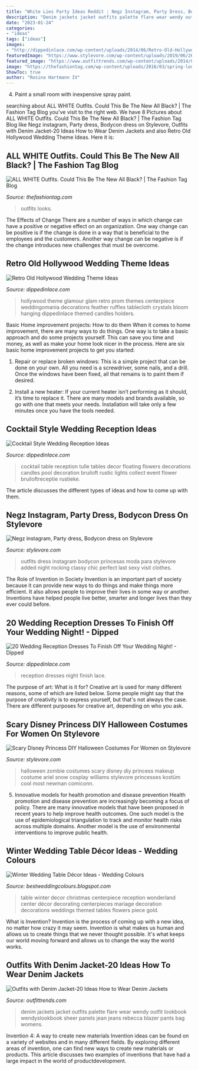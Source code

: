 ```yaml
---
title: "White Lies Party Ideas Reddit : Negz Instagram, Party Dress, Bodycon Dress On Stylevore"
description: "Denim jackets jacket outfits palette flare wear wendy outfit lookbook wendyslookbook sheer panels jean jeans rebecca blazer pants bag womens"
date: "2023-01-24"
categories:
- "ideas"
tags: ["ideas"]
images:
- "http://dippedinlace.com/wp-content/uploads/2014/06/Retro-Old-Hollywood-Wedding-Theme-Ideas-19.jpg"
featuredImage: "https://www.stylevore.com/wp-content/uploads/2019/06/26865091_1388290067965489_272034776033001472_n.jpg"
featured_image: "https://www.outfittrends.com/wp-content/uploads/2014/02/Latest-Designs-in-women-Denim-Jackets.jpg"
image: "https://thefashiontag.com/wp-content/uploads/2016/03/spring-looks-all-white-35.jpg"
ShowToc: true
author: "Rosina Hartmann IV"
---
```



4. Paint a small room with inexpensive spray paint.

	

		
searching about ALL WHITE Outfits. Could This Be The New All Black? | The Fashion Tag Blog you've visit to the right web. We have 8 Pictures about ALL WHITE Outfits. Could This Be The New All Black? | The Fashion Tag Blog like Negz instagram, Party dress, Bodycon dress on Stylevore, Outfits with Denim Jacket-20 Ideas How to Wear Denim Jackets and also Retro Old Hollywood Wedding Theme Ideas. Here it is:
		
    
## ALL WHITE Outfits. Could This Be The New All Black? | The Fashion Tag Blog

<img loading=lazy src="https://thefashiontag.com/wp-content/uploads/2016/03/spring-looks-all-white-35.jpg" onerror="this.onerror=null;this.src='https://tse3.mm.bing.net/th?id=OIP.HHC_BBmZfOB3925J38wgCAHaKK&amp;pid=15.1';" alt="ALL WHITE Outfits. Could This Be The New All Black? | The Fashion Tag Blog">

_Source: thefashiontag.com_

>outfits looks. 

	

The Effects of Change
There are a number of ways in which change can have a positive or negative effect on an organization. One way change can be positive is if the change is done in a way that is beneficial to the employees and the customers. Another way change can be negative is if the change introduces new challenges that must be overcome.

    
## Retro Old Hollywood Wedding Theme Ideas

<img loading=lazy src="http://dippedinlace.com/wp-content/uploads/2014/06/Retro-Old-Hollywood-Wedding-Theme-Ideas-19.jpg" onerror="this.onerror=null;this.src='https://tse3.mm.bing.net/th?id=OIP.s7pwvBoWCXSb02a1xKFx8wHaLG&amp;pid=15.1';" alt="Retro Old Hollywood Wedding Theme Ideas">

_Source: dippedinlace.com_

>hollywood theme glamour glam retro prom themes centerpiece weddingomania decorations feather ruffles tablecloth crystals bloom hanging dippedinlace themed candles holders. 

	

Basic Home improvement projects: How to do them
When it comes to home improvement, there are many ways to do things. One way is to take a basic approach and do some projects yourself. This can save you time and money, as well as make your home look nicer in the process. Here are six basic home improvement projects to get you started:
1) Repair or replace broken windows: This is a simple project that can be done on your own. All you need is a screwdriver, some nails, and a drill. Once the windows have been fixed, all that remains is to paint them if desired.

2) Install a new heater: If your current heater isn’t performing as it should, it’s time to replace it. There are many models and brands available, so go with one that meets your needs. Installation will take only a few minutes once you have the tools needed.

    
## Cocktail Style Wedding Reception Ideas

<img loading=lazy src="http://dippedinlace.com/wp-content/uploads/2015/02/Cocktail-Style-Wedding-Reception-Ideas-12.jpg" onerror="this.onerror=null;this.src='https://tse4.mm.bing.net/th?id=OIP.B_GGE0p201Ym7ufLeAP5yAHaLJ&amp;pid=15.1';" alt="Cocktail Style Wedding Reception Ideas">

_Source: dippedinlace.com_

>cocktail table reception tulle tables decor floating flowers decorations candles pool decoration bruiloft rustic lights collect event flower bruiloftreceptie rustieke. 

	

The article discusses the different types of ideas and how to come up with them.

    
## Negz Instagram, Party Dress, Bodycon Dress On Stylevore

<img loading=lazy src="https://www.stylevore.com/wp-content/uploads/2019/06/26865091_1388290067965489_272034776033001472_n.jpg" onerror="this.onerror=null;this.src='https://tse4.mm.bing.net/th?id=OIP.EWD4IB-j7Z48_eid5DMG_gHaJQ&amp;pid=15.1';" alt="Negz instagram, Party dress, Bodycon dress on Stylevore">

_Source: stylevore.com_

>outfits dress instagram bodycon princesas moda para stylevore added night rocking classy chic perfect last sexy visit clothes. 

	

The Role of Invention in Society
Invention is an important part of society because it can provide new ways to do things and make things more efficient. It also allows people to improve their lives in some way or another. Inventions have helped people live better, smarter and longer lives than they ever could before.

    
## 20 Wedding Reception Dresses To Finish Off Your Wedding Night! - Dipped

<img loading=lazy src="http://dippedinlace.com/wp-content/uploads/2015/09/20-Wedding-Reception-Dresses-To-Finish-Off-Your-Wedding-Night-15.jpg" onerror="this.onerror=null;this.src='https://tse1.mm.bing.net/th?id=OIP.q0NA4Re-hsewOPP1iYSguwHaLH&amp;pid=15.1';" alt="20 Wedding Reception Dresses To Finish Off Your Wedding Night! - Dipped">

_Source: dippedinlace.com_

>reception dresses night finish lace. 

	

The purpose of art: What is it for?
Creative art is used for many different reasons, some of which are listed below. Some people might say that the purpose of creativity is to express yourself, but that's not always the case. There are different purposes for creative art, depending on who you ask.

    
## Scary Disney Princess DIY Halloween Costumes For Women On Stylevore

<img loading=lazy src="https://www.stylevore.com/wp-content/uploads/2019/09/e7163662ce7c8b582fcfb14d6bf5d598--halloween-zombie-halloween-costumes.jpg" onerror="this.onerror=null;this.src='https://tse2.mm.bing.net/th?id=OIP.ovRq5-OTVlAkNMrmtZqvygHaLL&amp;pid=15.1';" alt="Scary Disney Princess DIY Halloween Costumes For Women on Stylevore">

_Source: stylevore.com_

>halloween zombie costumes scary disney diy princess makeup costume ariel snow cosplay williams stylevore princesses kostüm cool most newman comiconn. 

	

5) Innovative models for health promotion and disease prevention
Health promotion and disease prevention are increasingly becoming a focus of policy. There are many innovative models that have been proposed in recent years to help improve health outcomes. One such model is the use of epidemiological triangulation to track and monitor health risks across multiple domains. Another model is the use of environmental interventions to improve public health.

    
## Winter Wedding Table Décor Ideas - Wedding Colours

<img loading=lazy src="http://4.bp.blogspot.com/-PsSwRHA_vKs/UWLliDnrzTI/AAAAAAAAAJo/B8HxknHjKcQ/s640/winter-wedding-table-decor-ideas-11.jpg" onerror="this.onerror=null;this.src='https://tse3.mm.bing.net/th?id=OIP.1z3MjVV94ggCKDiS1XpRzAAAAA&amp;pid=15.1';" alt="Winter Wedding Table Décor Ideas - Wedding Colours">

_Source: bestweddingcolours.blogspot.com_

>table winter decor christmas centerpiece reception wonderland center décor decorating centerpieces mariage decoration decorations weddings themed tables flowers piece gold. 

	

What is Invention?
Invention is the process of coming up with a new idea, no matter how crazy it may seem. Invention is what makes us human and allows us to create things that we never thought possible. It's what keeps our world moving forward and allows us to change the way the world works.

    
## Outfits With Denim Jacket-20 Ideas How To Wear Denim Jackets

<img loading=lazy src="https://www.outfittrends.com/wp-content/uploads/2014/02/Latest-Designs-in-women-Denim-Jackets.jpg" onerror="this.onerror=null;this.src='https://tse2.mm.bing.net/th?id=OIP.ne_Yh2k42h0Bi51JQFkurQAAAA&amp;pid=15.1';" alt="Outfits with Denim Jacket-20 Ideas How to Wear Denim Jackets">

_Source: outfittrends.com_

>denim jackets jacket outfits palette flare wear wendy outfit lookbook wendyslookbook sheer panels jean jeans rebecca blazer pants bag womens. 

	

Invention 4: A way to create new materials
Invention ideas can be found on a variety of websites and in many different fields. By exploring different areas of invention, one can find new ways to create new materials or products. This article discusses two examples of inventions that have had a large impact in the world of productdevelopment.

